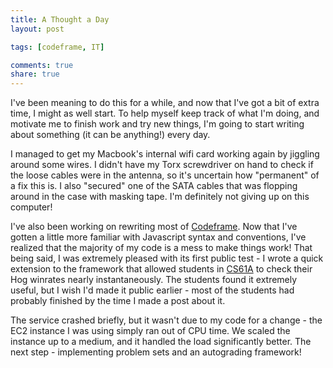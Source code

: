 ```yaml
---
title: A Thought a Day
layout: post

tags: [codeframe, IT]

comments: true
share: true
---
```


I've been meaning to do this for a while, and now that I've got a bit of extra time, I might as well start. To help myself keep track of what I'm doing, and motivate me to finish work and try new things, I'm going to start writing about something (it can be anything!) every day.

I managed to get my Macbook's internal wifi card working again by jiggling around some wires. I didn't have my Torx screwdriver on hand to check if the loose cables were in the antenna, so it's uncertain how "permanent" of a fix this is. I also "secured" one of the SATA cables that was flopping around in the case with masking tape. I'm definitely not giving up on this computer!

I've also been working on rewriting most of [Codeframe](http://codefra.me). Now that I've gotten a little more familiar with Javascript syntax and conventions, I've realized that the majority of my code is a mess to make things work! That being said, I was extremely pleased with its first public test - I wrote a quick extension to the framework that allowed students in [CS61A](http://cs61a.org) to check their Hog winrates nearly instantaneously. The students found it extremely useful, but I wish I'd made it public earlier - most of the students had probably finished by the time I made a post about it.

The service crashed briefly, but it wasn't due to my code for a change - the EC2 instance I was using simply ran out of CPU time. We scaled the instance up to a medium, and it handled the load significantly better. The next step - implementing problem sets and an autograding framework!